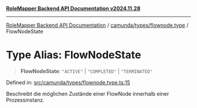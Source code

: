 [**RoleMapper Backend API Documentation v2024.11.28**](../../../../README.md)

***

[RoleMapper Backend API Documentation](../../../../modules.md) / [camunda/types/flownode.type](../README.md) / FlowNodeState

# Type Alias: FlowNodeState

> **FlowNodeState**: `"ACTIVE"` \| `"COMPLETED"` \| `"TERMINATED"`

Defined in: [src/camunda/types/flownode.type.ts:15](https://github.com/FlowCraft-AG/RoleMapper/blob/06e4dcac36a95931bf2da64d0f18219d502c1d38/backend/src/camunda/types/flownode.type.ts#L15)

Beschreibt die möglichen Zustände einer FlowNode innerhalb einer Prozessinstanz.
